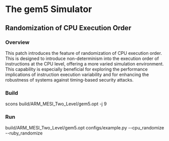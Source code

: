 # The gem5 Simulator

## Randomization of CPU Execution Order

### Overview

This patch introduces the feature of randomization of CPU execution order. This is designed to introduce non-determinism into the execution order of instructions at the CPU level, offering a more varied simulation environment. This capability is especially beneficial for exploring the performance implications of instruction execution variability and for enhancing the robustness of systems against timing-based security attacks.

### Build
scons build/ARM_MESI_Two_Level/gem5.opt -j 9

### Run

build/ARM_MESI_Two_Level/gem5.opt configs/example.py --cpu_randomize --ruby_randomize
